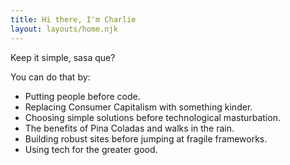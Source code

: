 ```yaml
---
title: Hi there, I'm Charlie
layout: layouts/home.njk
---
```


Keep it simple, sasa que?

You can do that by:

- Putting people before code.
- Replacing Consumer Capitalism with something kinder.
- Choosing simple solutions before technological masturbation.
- The benefits of Pina Coladas and walks in the rain.
- Building robust sites before jumping at fragile frameworks.
- Using tech for the greater good.


